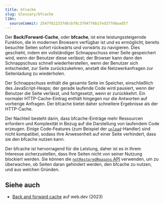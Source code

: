 ```yaml
---
title: bfcache
slug: Glossary/bfcache
l10n:
  sourceCommit: 2547f622337d6cbf8c3794776b17ed377d6aad57
---
```


Der **Back/Forward-Cache**, oder **bfcache**, ist eine leistungssteigernde Funktion, die in modernen Browsern verfügbar ist und es ermöglicht, bereits besuchte Seiten sofort rückwärts und vorwärts zu navigieren. Dies geschieht, indem ein vollständiger Schnappschuss einer Seite gespeichert wird, wenn der Benutzer diese verlässt; der Browser kann dann den Schnappschuss schnell wiederherstellen, wenn der Benutzer sich entscheidet, zur Seite zurückzukehren, anstatt die Netzwerkanfragen zur Seitenladung zu wiederholen.

Der Schnappschuss enthält die gesamte Seite im Speicher, einschließlich des JavaScript-Heaps; der gerade laufende Code wird pausiert, wenn der Benutzer die Seite verlässt, und fortgesetzt, wenn er zurückkehrt. Ein normaler HTTP-Cache-Eintrag enthält hingegen nur die Antworten auf vorherige Anfragen. Der bfcache bietet daher schnellere Ergebnisse als der HTTP-Cache.

Der Nachteil besteht darin, dass bfcache-Einträge mehr Ressourcen erfordern und Komplexität in Bezug auf die Darstellung von laufendem Code erzeugen. Einige Code-Features (zum Beispiel der [`unload`](/de/docs/Web/API/Window/unload_event)-Handler) sind nicht kompatibel, sodass ihre Anwesenheit auf einer Seite verhindert, dass sie den bfcache nutzen kann.

Der bfcache ist hervorragend für die Leistung, daher ist es in Ihrem Interesse sicherzustellen, dass Ihre Seiten nicht von seiner Nutzung blockiert werden. Sie können die [`notRestoredReasons` API](/de/docs/Web/API/Performance_API/Monitoring_bfcache_blocking_reasons) verwenden, um zu überwachen, ob Seiten daran gehindert werden, den bfcache zu nutzen, und aus welchen Gründen.

## Siehe auch

- [Back and forward cache](https://web.dev/articles/bfcache) auf web.dev (2023)
